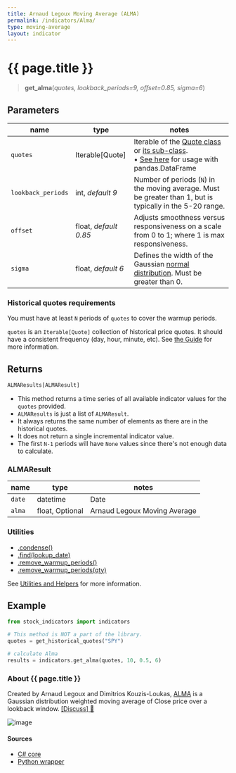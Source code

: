 ```yaml
---
title: Arnaud Legoux Moving Average (ALMA)
permalink: /indicators/Alma/
type: moving-average
layout: indicator
---
```


# {{ page.title }}

><span class="indicator-syntax">**get_alma**(*quotes, lookback_periods=9, offset=0.85, sigma=6*)</span>

## Parameters

| name | type | notes
| -- |-- |--
| `quotes` | Iterable[Quote] | Iterable of the [Quote class]({{site.baseurl}}/guide/#historical-quotes) or [its sub-class]({{site.baseurl}}/guide/#using-custom-quote-classes). <br><span class='qna-dataframe'> • [See here]({{site.baseurl}}/guide/#using-pandasdataframe) for usage with pandas.DataFrame</span>
| `lookback_periods` | int, *default 9* | Number of periods (`N`) in the moving average.  Must be greater than 1, but is typically in the 5-20 range.
| `offset` | float, *default 0.85* | Adjusts smoothness versus responsiveness on a scale from 0 to 1; where 1 is max responsiveness.
| `sigma` | float, *default 6* | Defines the width of the Gaussian [normal distribution](https://en.wikipedia.org/wiki/Normal_distribution).  Must be greater than 0.

### Historical quotes requirements

You must have at least `N` periods of `quotes` to cover the warmup periods.

`quotes` is an `Iterable[Quote]` collection of historical price quotes.  It should have a consistent frequency (day, hour, minute, etc).  See [the Guide]({{site.baseurl}}/guide/#historical-quotes) for more information.

## Returns

```python
ALMAResults[ALMAResult]
```

- This method returns a time series of all available indicator values for the `quotes` provided.
- `ALMAResults` is just a list of `ALMAResult`.
- It always returns the same number of elements as there are in the historical quotes.
- It does not return a single incremental indicator value.
- The first `N-1` periods will have `None` values since there's not enough data to calculate.

### ALMAResult

| name | type | notes
| -- |-- |--
| `date` | datetime | Date
| `alma` | float, Optional | Arnaud Legoux Moving Average

### Utilities

- [.condense()]({{site.baseurl}}/utilities#condense)
- [.find(lookup_date)]({{site.baseurl}}/utilities#find-indicator-result-by-date)
- [.remove_warmup_periods()]({{site.baseurl}}/utilities#remove-warmup-periods)
- [.remove_warmup_periods(qty)]({{site.baseurl}}/utilities#remove-warmup-periods)

See [Utilities and Helpers]({{site.baseurl}}/utilities#utilities-for-indicator-results) for more information.

## Example

```python
from stock_indicators import indicators

# This method is NOT a part of the library.
quotes = get_historical_quotes("SPY")

# calculate Alma
results = indicators.get_alma(quotes, 10, 0.5, 6)
```

### About {{ page.title }}

Created by Arnaud Legoux and Dimitrios Kouzis-Loukas, [ALMA]({{site.dotnet.repo}}/files/5654531/ALMA-Arnaud-Legoux-Moving-Average.pdf) is a Gaussian distribution weighted moving average of Close price over a lookback window.
[[Discuss] &#128172;]({{site.dotnet.repo}}/discussions/209 "Community discussion about this indicator")

![image]({{site.dotnet.charts}}/Alma.png)

#### Sources

- [C# core]({{site.dotnet.src}}/a-d/Alma/Alma.Series.cs)
- [Python wrapper]({{site.python.src}}/alma.py)
